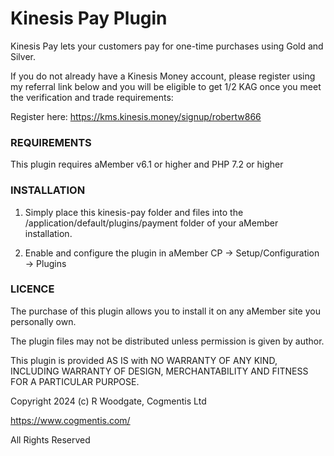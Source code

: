 # Kinesis Pay Plugin

Kinesis Pay lets your customers pay for one-time purchases using Gold and Silver.

If you do not already have a Kinesis Money account, please register using my referral link below and you will be eligible to get 1/2 KAG once you meet the verification and trade requirements:

Register here: <https://kms.kinesis.money/signup/robertw866>


### REQUIREMENTS

This plugin requires aMember v6.1 or higher and PHP 7.2 or higher

### INSTALLATION

1. Simply place this kinesis-pay folder and files into the  /application/default/plugins/payment folder of your aMember installation.

2. Enable and configure the plugin in aMember CP -> Setup/Configuration -> Plugins

### LICENCE

The purchase of this plugin allows you to install it on any aMember site you personally own.

The plugin files may not be distributed unless permission is given by author.

This plugin is provided AS IS with NO WARRANTY OF ANY KIND, INCLUDING WARRANTY OF DESIGN, MERCHANTABILITY AND FITNESS FOR A PARTICULAR PURPOSE.

Copyright 2024 (c) R Woodgate, Cogmentis Ltd

<https://www.cogmentis.com/>

All Rights Reserved
